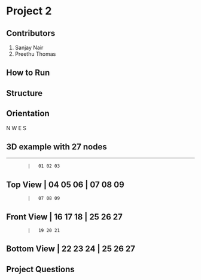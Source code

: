 # Project 2

## Contributors
  1. Sanjay Nair
  2. Preethu Thomas


## How to Run


## Structure

## Orientation
   N
 W   E
   S

## 3D example with 27 nodes

----------------------------
            |   01 02 03
Top View    |   04 05 06
            |   07 08 09
----------------------------
            |   07 08 09
Front View  |   16 17 18
            |   25 26 27
----------------------------
            |   19 20 21
Bottom View |   22 23 24
            |   25 26 27
----------------------------

## Project Questions
